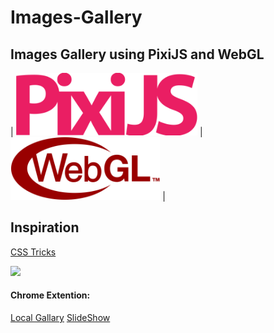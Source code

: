 # Images-Gallery
Images Gallery using PixiJS and WebGL
---
| <img src="https://raw.githubusercontent.com/circusdirem/Images-Gallery/main/.repofiles/icons/Pixijs.svg" height="100"> | <img src="https://raw.githubusercontent.com/circusdirem/Images-Gallery/main/.repofiles/icons/WebGl.svg" height="100"> |

## Inspiration

[CSS Tricks](https://css-tricks.com/building-an-images-gallery-using-pixijs-and-webgl/)

<img src="https://raw.githubusercontent.com/circusdirem/Images-Gallery/main/.repofiles/readme_files/s_9D83426E20A4AF07FC302A30198020A55A71B0CFDCF3AA77FCDE8656BA177B77_1558813948355_inspiration.gif" height="350">

#### Chrome Extention:
[Local Gallary](https://chrome.google.com/webstore/detail/localgalleryviewerextensi/opheklanmaieaeneebdohfpbjkhcgilk)
[SlideShow](https://chrome.google.com/webstore/detail/slideshow/dhfkiofcnkapfpcpcpaindoikmimefnc)



